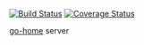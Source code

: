 [![Build Status](https://travis-ci.com/go-home-io/server.svg?branch=master)](https://travis-ci.com/go-home-io/server) [![Coverage Status](https://coveralls.io/repos/github/go-home-io/server/badge.svg?branch=master)](https://coveralls.io/github/go-home-io/server?branch=master) 

[go-home](https://go-home.io) server